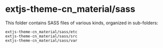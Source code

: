 # extjs-theme-cn_material/sass

This folder contains SASS files of various kinds, organized in sub-folders:

    extjs-theme-cn_material/sass/etc
    extjs-theme-cn_material/sass/src
    extjs-theme-cn_material/sass/var
